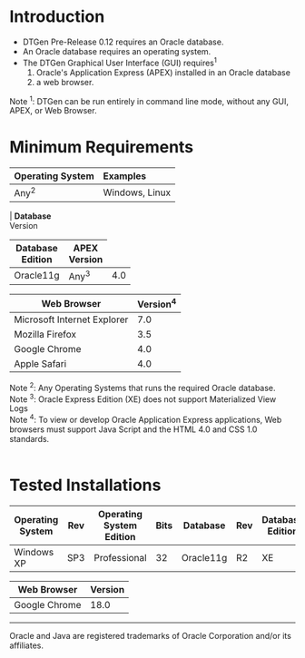 # Introduction #

  * DTGen Pre-Release 0.12 requires an Oracle database.
  * An Oracle database requires an operating system.
  * The DTGen Graphical User Interface (GUI) requires<sup>1</sup>
    1. Oracle's Application Express (APEX) installed in an Oracle database
    1. a web browser.

Note <sup>1</sup>: DTGen can be run entirely in command line mode, without any GUI, APEX, or Web Browser.

# Minimum Requirements #

| **Operating System** | **Examples** |
|:---------------------|:-------------|
| Any<sup>2</sup> | Windows, Linux |

| **Database**<br>Version<table><thead><th> <b>Database</b><br>Edition</th><th> <b>APEX</b><br>Version</th></thead><tbody>
<tr><td> Oracle11g </td><td> Any<sup>3</sup> </td><td> 4.0 </td></tr></tbody></table>

<table><thead><th> <b>Web Browser</b> </th><th> <b>Version<sup>4</sup></b> </th></thead><tbody>
<tr><td> Microsoft Internet Explorer </td><td> 7.0 </td></tr>
<tr><td> Mozilla Firefox </td><td> 3.5 </td></tr>
<tr><td> Google Chrome </td><td> 4.0 </td></tr>
<tr><td> Apple Safari </td><td> 4.0 </td></tr></tbody></table>

Note <sup>2</sup>: Any Operating Systems that runs the required Oracle database.<br>
Note <sup>3</sup>: Oracle Express Edition (XE) does not support Materialized View Logs<br>
Note <sup>4</sup>: To view or develop Oracle Application Express applications, Web browsers must support Java Script and the HTML 4.0 and CSS 1.0 standards.<br>
<br>
<h1>Tested Installations</h1>

<table><thead><th> <b>Operating</b><br>System</th><th> Rev </th><th> <b>Operating System</b><br>Edition</th><th> Bits </th><th> <b>Database</b> </th><th> Rev </th><th> <b>Database</b><br>Edition</th><th> Bits </th><th> <b>APEX</b><br>Version</th></thead><tbody>
<tr><td> Windows XP </td><td> SP3 </td><td> Professional </td><td> 32 </td><td> Oracle11g </td><td> R2 </td><td> XE </td><td> 32 </td><td> 4.0 </td></tr></tbody></table>

<table><thead><th> <b>Web Browser</b> </th><th> <b>Version</b> </th></thead><tbody>
<tr><td> Google Chrome </td><td> 18.0 </td></tr></tbody></table>

<hr />
Oracle and Java are registered trademarks of Oracle Corporation and/or its affiliates.